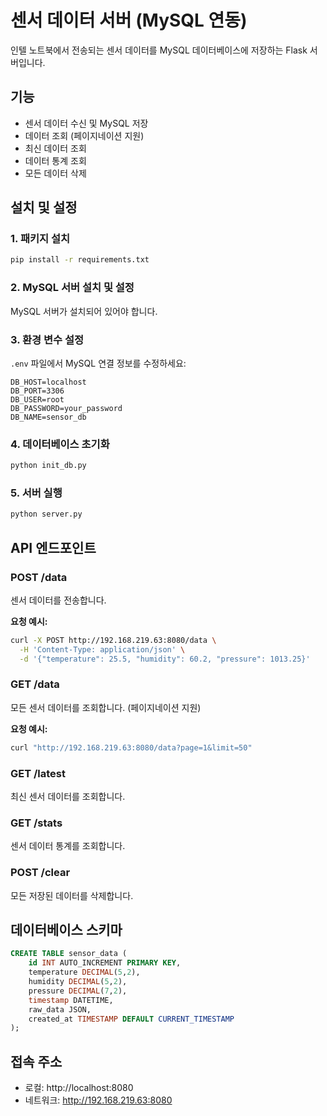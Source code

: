 # 센서 데이터 서버 (MySQL 연동)

인텔 노트북에서 전송되는 센서 데이터를 MySQL 데이터베이스에 저장하는 Flask 서버입니다.

## 기능

- 센서 데이터 수신 및 MySQL 저장
- 데이터 조회 (페이지네이션 지원)
- 최신 데이터 조회
- 데이터 통계 조회
- 모든 데이터 삭제

## 설치 및 설정

### 1. 패키지 설치
```bash
pip install -r requirements.txt
```

### 2. MySQL 서버 설치 및 설정
MySQL 서버가 설치되어 있어야 합니다.

### 3. 환경 변수 설정
`.env` 파일에서 MySQL 연결 정보를 수정하세요:
```
DB_HOST=localhost
DB_PORT=3306
DB_USER=root
DB_PASSWORD=your_password
DB_NAME=sensor_db
```

### 4. 데이터베이스 초기화
```bash
python init_db.py
```

### 5. 서버 실행
```bash
python server.py
```

## API 엔드포인트

### POST /data
센서 데이터를 전송합니다.

**요청 예시:**
```bash
curl -X POST http://192.168.219.63:8080/data \
  -H 'Content-Type: application/json' \
  -d '{"temperature": 25.5, "humidity": 60.2, "pressure": 1013.25}'
```

### GET /data
모든 센서 데이터를 조회합니다. (페이지네이션 지원)

**요청 예시:**
```bash
curl "http://192.168.219.63:8080/data?page=1&limit=50"
```

### GET /latest
최신 센서 데이터를 조회합니다.

### GET /stats
센서 데이터 통계를 조회합니다.

### POST /clear
모든 저장된 데이터를 삭제합니다.

## 데이터베이스 스키마

```sql
CREATE TABLE sensor_data (
    id INT AUTO_INCREMENT PRIMARY KEY,
    temperature DECIMAL(5,2),
    humidity DECIMAL(5,2),
    pressure DECIMAL(7,2),
    timestamp DATETIME,
    raw_data JSON,
    created_at TIMESTAMP DEFAULT CURRENT_TIMESTAMP
);
```

## 접속 주소

- 로컬: http://localhost:8080
- 네트워크: http://192.168.219.63:8080
